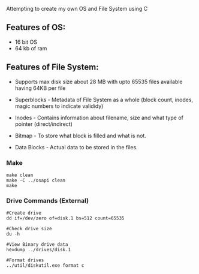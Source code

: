 Attempting to create my own OS and File System using C

## Features of OS:
- 16 bit OS
- 64 kb of ram

## Features of File System:
- Supports max disk size about 28 MB with upto 65535 files available having 64KB per file

- Superblocks - Metadata of File System as a whole (block count, inodes, magic numbers to indicate valididy)
- Inodes - Contains information about filename, size and what type of pointer (direct/indirect)
- Bitmap - To store what block is filled and what is not.
- Data Blocks - Actual data to be stored in the files.

### Make
```
make clean
make -C ../osapi clean
make
```

### Drive Commands (External)
```
#Create drive
dd if=/dev/zero of=disk.1 bs=512 count=65535 

#Check drive size
du -h

#View Binary drive data
hexdump ../drives/disk.1

#Format drives
../util/diskutil.exe format c
```